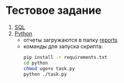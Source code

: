 # Тестовое задание

1. [SQL](https://github.com/MaryMash/test_task/blob/main/sql/task_1.sql)
2. [Python](https://github.com/MaryMash/test_task/blob/main/python/task.py)
   - отчеты загружаются в папку [reports](https://github.com/MaryMash/test_task/blob/main/python/reports)
   - команды для запуска скрипта:
        ```bash
        pip install -r requirements.txt
        cd python
        chmod ugo+x task.py
        python ./task.py
        ```